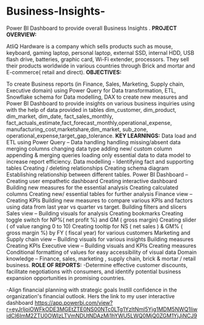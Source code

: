 # Business-Insights-
Power BI Dashboard to provide overall Business Insights .
**PROJECT OVERVIEW:**

AtliQ Hardware is a company which sells products such as mouse, keyboard, gaming laptop, personal laptop, external SSD, internal HDD, USB flash drive, batteries, graphic card, Wi-Fi extender, processors. They sell their products worldwide in various countries through Brick and mortar and E-commerce( retail and direct).
**OBJECTIVES:**

To create Business reports (in Finance, Sales, Marketing, Supply chain, Executive domain) using Power Query for Data transformation, ETL, Snowflake schema for Data modelling, DAX to create new measures and Power BI Dashboard to  provide insights on various business inquiries using with the help of data provided in tables dim_customer, dim_product, dim_market, dim_date, fact_sales_monthly, fact_actuals_estimate,fact_forecast_monthly,operational_expense, manufacturing_cost,marketshare,dim_market, sub_zone, operational_expense,target_gap_tolerance.
**KEY LEARNINGS:**
Data load and ETL using Power Query – 
 Data handling
 handling missing/absent data
merging columns
changing data type
adding new/ custom column
appending & merging queries
loading only essential data to data model to increase report efficiency.
Data modelling -
Identifying fact and supporting tables
Creating / deleting relationships
Creating schema diagram
Establishing relationship between different tables.
Power BI Dashboard –
Creating user empathetic dashboard
Creating interactive dashboard
Building new measures for the essential analysis
Creating calculated columns
Creating new/ essential tables for further analysis
Finance view –
Creating KPIs 
Building new measures to compare various KPIs and factors using data from last year vs quarter vs target.
Building filters and slicers
Sales view –
Building visuals for analysis
Creating bookmarks
Creating toggle switch for NP%( net profit %) and GM ( gross margin)
Creating slider ( of value ranging 0 to 10)
Creating tooltip for NS ( net sales ) & GM% ( gross margin %) by FY ( fiscal year) for various customers
Marketing and Supply chain view –
Building visuals for various insights
Building measures
Creating KPIs
Executive view –
Building visuals and KPIs
Creating measures
Conditional formatting of values for easy accessibility of visual data
Domain knowledge –
Finance, sales, marketing , supply chain, brick & mortar / retail business.
**ROLE OF REPORTS:** 
 -Determine effective customer discounts, facilitate negotiations with consumers, and identify potential business expansion opportunities in promising countries. 

 -Align financial planning with strategic goals Instill confidence in the organization's financial outlook.
Hers the link to my user interactive dashboard 
https://app.powerbi.com/view?r=eyJrIjoiOWFkODE3MGEtZTE0NS00NTc0LTg1YzItNmI5Yjg1MDM5NWQ1IiwidCI6ImM2ZTU0OWIzLTVmNDUtNDAzMi1hYWU5LWQ0MjQ0ZGM1YjJjNCJ9
